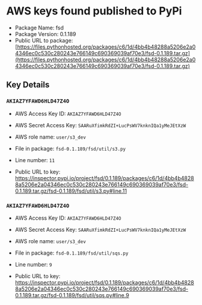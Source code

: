 # AWS keys found published to PyPi

* Package Name: fsd
* Package Version: 0.1.189
* Public URL to package: [https://files.pythonhosted.org/packages/c6/1d/4bb4b48288a5206e2a04346ec0c530c280243e766149c690369039af70e3/fsd-0.1.189.tar.gz](https://files.pythonhosted.org/packages/c6/1d/4bb4b48288a5206e2a04346ec0c530c280243e766149c690369039af70e3/fsd-0.1.189.tar.gz)

## Key Details

### `AKIAZ7YFAWD6HLD47Z4O`

* AWS Access Key ID: `AKIAZ7YFAWD6HLD47Z4O`
* AWS Secret Access Key: `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` 
* AWS role name: `user/s3_dev`
* File in package: `fsd-0.1.189/fsd/util/s3.py`
* Line number: `11`

* Public URL to key: https://inspector.pypi.io/project/fsd/0.1.189/packages/c6/1d/4bb4b48288a5206e2a04346ec0c530c280243e766149c690369039af70e3/fsd-0.1.189.tar.gz/fsd-0.1.189/fsd/util/s3.py#line.11



### `AKIAZ7YFAWD6HLD47Z4O`

* AWS Access Key ID: `AKIAZ7YFAWD6HLD47Z4O`
* AWS Secret Access Key: `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` 
* AWS role name: `user/s3_dev`
* File in package: `fsd-0.1.189/fsd/util/sqs.py`
* Line number: `9`

* Public URL to key: https://inspector.pypi.io/project/fsd/0.1.189/packages/c6/1d/4bb4b48288a5206e2a04346ec0c530c280243e766149c690369039af70e3/fsd-0.1.189.tar.gz/fsd-0.1.189/fsd/util/sqs.py#line.9


